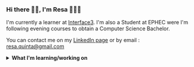 ### Hi there 👋🏾, I'm Resa 👩🏾‍💻

I'm currently a learner at <a href="https://www.interface3.be/fr/formation/unity-app-game-developer">Interface3</a>. I'm also a Student at EPHEC were I'm following evening courses to obtain a Computer Science Bachelor.

You can contact me on my <a href="https://www.linkedin.com/in/r%C3%A9sa-quinta-a0103b1a4/">LinkedIn page</a> or by email : resa.quinta@gmail.com


<details>
 <summary><strong>What I'm learning/working on </strong></summary>
 <ul>
   
   <li>My last <a href="https://github.com/ResDev27/npProject">project</a> of the moutain at <a href="https://becode.org/">be&lt;&sol;code&gt;</a>  </li>
   <li>A client project with <a href="https://becode.org/">be&lt;&sol;code&gt;</a></li>
   <li>Find an internship :mag:</li> 
   <li>My <a href="https://github.com/ResDev27/Portfolio">portfolio</a>
   <li>A React project with my <a href="https://github.com/MazzinWX">Dou'</a> :purple_heart:</li>
   <li>Learning Python, C#, Unity.
   
  </ul>
</details>

